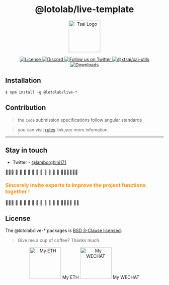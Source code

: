 <h1 align="center">@lotolab/live-template</h1>
<p align="center" >
  <a href="https://github.com/xtsai" target="blank">
    <img src="https://ucarecdn.com/eac2c945-177d-4fc9-8bc1-fa2be48ad3a2/lotolab_golden.svg" width="100" alt="Tsai Logo" />
  </a>
</p>

<p align="center">
  <a href="https://www.npmjs.com/~lotolab" target="_blank">
    <img src="https://img.shields.io/npm/l/%40xtsai%2Fxai?color=%23FFDEAD&label=License" alt="License" />
  </a>
  <a href="https://discord.gg/lotolab" target="_blank">
    <img src="https://img.shields.io/badge/discord-online-brightgreen.svg" alt="Discord"/>
  </a>
  <a href="https://x.com/lamborghini171" target="_blank">
     <img src="https://img.shields.io/twitter/follow/nestframework.svg?style=social&label=Follow" alt="Follow us on Twitter">
  </a>  
  <a href="https://www.npmjs.com/~xtsai" target="_blank">
    <img src="https://img.shields.io/npm/v/%40xtsai%2Fxai-utils" alt="@xtsai/xai-utils" />
  </a>
  <a href="https://www.npmjs.com/~xtsai" target="_blank">
    <img src="https://img.shields.io/npm/dy/%40xtsai%2Fxai-utils?style=flat&logoColor=%23FA0809" alt="Downloads" />
  </a>
</p>

## Installation

```
$ npm install -g @lotolab/live-*
```

## Contribution 

> the `Code` submission specifications follow angular standards

> you can visit [rules](https://github.com/tsai-plat/.github/blob/main/wiki/commit-rules.md) link,see more infomation. 

------

## Stay in touch

- Twitter - [@lamborghini171](https://twitter.com/lamborghini171)

:revolving_hearts::revolving_hearts::revolving_hearts: :raising_hand: :raising_hand: :raising_hand: :raising_hand: :raising_hand: :raising_hand: :raising_hand: :raising_hand: :raising_hand: :raising_hand: :raising_hand: :raising_hand::raising_hand::raising_hand::revolving_hearts::revolving_hearts::revolving_hearts:

<font color="#ff8f00"><h3>Sincerely invite experts to improve the project functions together !</h3></font>

:revolving_hearts::revolving_hearts::revolving_hearts: :raising_hand: :raising_hand: :raising_hand: :raising_hand: :raising_hand: :raising_hand: :raising_hand: :raising_hand: :raising_hand: :raising_hand: :raising_hand: :raising_hand::raising_hand::raising_hand::revolving_hearts: :revolving_hearts::revolving_hearts:

## License

The @lotolab/live-* packages is [BSD 3-Clause  licensed](LICENSE).

> Give me a cup of coffee? Thanks much.

<center>
  <span>  
    <img src="https://ucarecdn.com/8dd30913-02fb-4d06-b341-759e186a611a/lanberyethda59.png" width="100" height="100" alt="My ETH"/>
    <span> My ETH </span>
  </span>


  <span>
    <img src="https://ucarecdn.com/f0adc5e7-0b87-4f9a-825a-166a480a9bc8/lanberywechattoll.png" width="100" height="100" alt="My WECHAT"/>
    <span> My WECHAT </span>
  </span>
</center>

